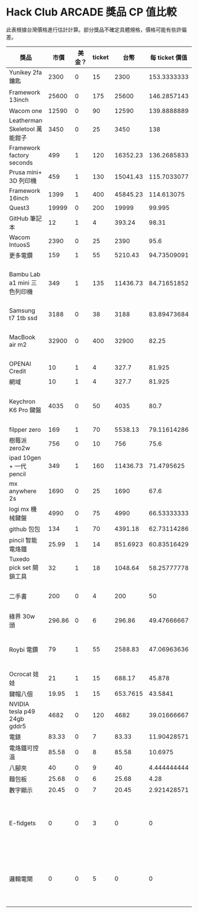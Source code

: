 <!-- @format -->

# Hack Club ARCADE 獎品 CP 值比較

此表根據台灣價格進行估計計算。部分獎品不確定具體規格，價格可能有些許偏差。

| 獎品                          | 市價   | 美金？ | ticket | 台幣     | 每 ticket 價值 | 排名 | 備註         |
| ----------------------------- | ------ | ------ | ------ | -------- | -------------- | ---- | ------------ |
| Yunikey 2fa 鑰匙              | 2300   | 0      | 15     | 2300     | 153.3333333    | 2    |
| Framework 13inch              | 25600  | 0      | 175    | 25600    | 146.2857143    | 3    | 大約         |
| Wacom one                     | 12590  | 0      | 90     | 12590    | 139.8888889    | 4    |
| Leatherman Skeletool 萬能鉗子 | 3450   | 0      | 25     | 3450     | 138            | 5    |
| Framework factory seconds     | 499    | 1      | 120    | 16352.23 | 136.2685833    | 6    |
| Prusa mini+ 3D 列印機         | 459    | 1      | 130    | 15041.43 | 115.7033077    | 7    |
| Framework 16inch              | 1399   | 1      | 400    | 45845.23 | 114.613075     | 8    |
| Quest3                        | 19999  | 0      | 200    | 19999    | 99.995         | 9    |
| GitHub 筆記本                 | 12     | 1      | 4      | 393.24   | 98.31          | 10   |
| Wacom IntuosS                 | 2390   | 0      | 25     | 2390     | 95.6           | 11   |
| 更多電鑽                      | 159    | 1      | 55     | 5210.43  | 94.73509091    | 12   |
| Bambu Lab a1 mini 三色列印機  | 349    | 1      | 135    | 11436.73 | 84.71651852    | 13   | 459 官網優惠 |
| Samsung t7 1tb ssd            | 3188   | 0      | 38     | 3188     | 83.89473684    | 14   |
| MacBook air m2                | 32900  | 0      | 400    | 32900    | 82.25          | 15   | 不確定 ssd   |
| OPENAI Credit                 | 10     | 1      | 4      | 327.7    | 81.925         | 16   |
| 網域                          | 10     | 1      | 4      | 327.7    | 81.925         | 16   | ？           |
| Keychron K6 Pro 鍵盤          | 4035   | 0      | 50     | 4035     | 80.7           | 18   | 買不太到     |
| filpper zero                  | 169    | 1      | 70     | 5538.13  | 79.11614286    | 19   |
| 樹莓派 zero2w                 | 756    | 0      | 10     | 756      | 75.6           | 20   |
| ipad 10gen + 一代 pencil      | 349    | 1      | 160    | 11436.73 | 71.4795625     | 21   |
| mx anywhere 2s                | 1690   | 0      | 25     | 1690     | 67.6           | 22   |
| logi mx 機械鍵盤              | 4990   | 0      | 75     | 4990     | 66.53333333    | 23   |
| github 包包                   | 134    | 1      | 70     | 4391.18  | 62.73114286    | 24   |
| pincil 智能電烙鐵             | 25.99  | 1      | 14     | 851.6923 | 60.83516429    | 25   |
| Tuxedo pick set 開鎖工具      | 32     | 1      | 18     | 1048.64  | 58.25777778    | 26   |
| 二手書                        | 200    | 0      | 4      | 200      | 50             | 27   | 二手書       |
| 綠界 30w 頭                   | 296.86 | 0      | 6      | 296.86   | 49.47666667    | 28   |
| Roybi 電鑽                    | 79     | 1      | 55     | 2588.83  | 47.06963636    | 29   | 只有美國     |
| Ocrocat 娃娃                  | 21     | 1      | 15     | 688.17   | 45.878         | 30   |
| 鍵帽八個                      | 19.95  | 1      | 15     | 653.7615 | 43.5841        | 31   |
| NVIDIA tesla p49 24gb gddr5   | 4682   | 0      | 120    | 4682     | 39.01666667    | 32   |
| 電錶                          | 83.33  | 0      | 7      | 83.33    | 11.90428571    | 33   |
| 電烙鐵可控溫                  | 85.58  | 0      | 8      | 85.58    | 10.6975        | 34   |
| 八腳夾                        | 40     | 0      | 9      | 40       | 4.444444444    | 35   |
| 麵包板                        | 25.68  | 0      | 6      | 25.68    | 4.28           | 36   |
| 數字顯示                      | 20.45  | 0      | 7      | 20.45    | 2.921428571    | 37   |
| E-fidgets                     | 0      | 0      | 3      | 0        | 0              | 38   | 不知道是什麼 |
| 邏輯電閘                      | 0      | 0      | 5      | 0        | 0              | 38   | 不知道是什麼 |
